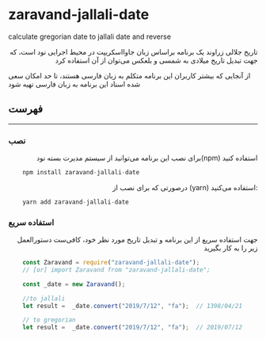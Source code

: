 # zaravand-jallali-date
calculate gregorian date to jallali date and reverse

<p style="text-align: right">
تاریخ جلالی زراوند یک برنامه براساس زبان جاوااسکریپت در محیط اجرایی نود است، که جهت تبدیل تاریخ میلادی به شمسی و بلعکس می‌توان از آن استفاده کرد
</p>

<p>
    از آنجایی که بیشتر کاربران این برنامه متکلم به زبان فارسی هستند، تا حد امکان سعی شده اسناد این برنامه به زبان فارسی تهیه شود
</p>

## فهرست

---

### نصب
<p style="text-align: right">
    برای نصب این برنامه می‌توانید از سیستم مدیرت بسته نود(npm) استفاده کنید
</p>

```javascript
    npm install zaravand-jallali-date
```

<p style="text-align: right">
    درصورتی که برای نصب از (yarn) استفاده می‌کنید:
</p>

```javascript
    yarn add zaravand-jallali-date
```

### استفاده سریع

<p style="text-align: right">
    جهت استفاده سریع از این برنامه و تبدیل تاریخ مورد نظر خود، کافی‌ست دستورالعمل زیر را به کار بگیرید
</p>

```javascript
    const Zaravand = require("zaravand-jallali-date");
    // [or] import Zaravand from "zaravand-jallali-date";

    const _date = new Zaravand();

    //to jallali
    let result =  _date.convert("2019/7/12", "fa");  // 1398/04/21   

    // to gregorian
    let result =  _date.convert("2019/7/12", "fa");  // 2019/07/12 

```
